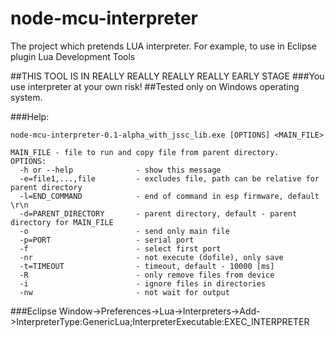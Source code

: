 # node-mcu-interpreter
The project which pretends LUA interpreter. For example, to use in Eclipse plugin Lua Development Tools

##THIS TOOL IS IN REALLY REALLY REALLY REALLY EARLY STAGE
###You use interpreter at your own risk!
##Tested only on Windows operating system.


###Help:
```
node-mcu-interpreter-0.1-alpha_with_jssc_lib.exe [OPTIONS] <MAIN_FILE>

MAIN_FILE - file to run and copy file from parent directory.
OPTIONS:
  -h or --help              - show this message
  -e=file1,...,file         - excludes file, path can be relative for parent directory
  -l=END_COMMAND            - end of command in esp firmware, default \r\n
  -d=PARENT_DIRECTORY       - parent directory, default - parent directory for MAIN_FILE
  -o                        - send only main file
  -p=PORT                   - serial port
  -f                        - select first port
  -nr                       - not execute (dofile), only save
  -t=TIMEOUT                - timeout, default - 10000 [ms]
  -R                        - only remove files from device
  -i                        - ignore files in directories
  -nw                       - not wait for output
```

###Eclipse
Window->Preferences->Lua->Interpreters->Add->InterpreterType:GenericLua;InterpreterExecutable:EXEC_INTERPRETER
